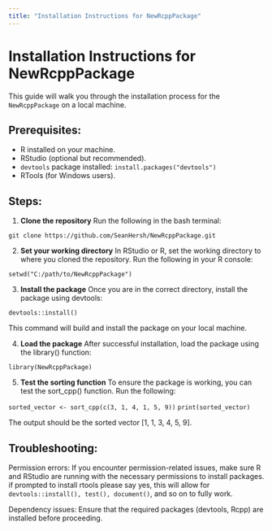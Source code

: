 ```yaml
---
title: "Installation Instructions for NewRcppPackage"
---
```


# Installation Instructions for NewRcppPackage

This guide will walk you through the installation process for the `NewRcppPackage` on a local machine.

## Prerequisites:
- R installed on your machine.
- RStudio (optional but recommended).
- `devtools` package installed: `install.packages("devtools")`
- RTools (for Windows users).

## Steps:
 
1. **Clone the repository**
Run the following in the bash terminal:

```git clone https://github.com/SeanHersh/NewRcppPackage.git```

2. **Set your working directory**
In RStudio or R, set the working directory to where you cloned the repository. Run the following in your R console:

```setwd("C:/path/to/NewRcppPackage")```

3. **Install the package**
Once you are in the correct directory, install the package using devtools:

```devtools::install()```

This command will build and install the package on your local machine.

4. **Load the package**
After successful installation, load the package using the library() function:

```library(NewRcppPackage)```

5. **Test the sorting function**
To ensure the package is working, you can test the sort_cpp() function. Run the following:

```sorted_vector <- sort_cpp(c(3, 1, 4, 1, 5, 9))```
```print(sorted_vector)```

The output should be the sorted vector [1, 1, 3, 4, 5, 9].

## Troubleshooting:

Permission errors: If you encounter permission-related issues, make sure R and RStudio are running with the necessary permissions to install packages. if prompted to install rtools please say yes, this will allow for ```devtools::install(), test(), document()```, and so on to fully work.

Dependency issues: Ensure that the required packages (devtools, Rcpp) are installed before proceeding.
